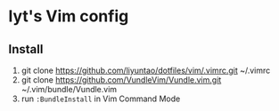 lyt's Vim config
==================

## Install

1. git clone https://github.com/liyuntao/dotfiles/vim/.vimrc.git ~/.vimrc
2. git clone https://github.com/VundleVim/Vundle.vim.git ~/.vim/bundle/Vundle.vim
3. run `:BundleInstall` in Vim Command Mode